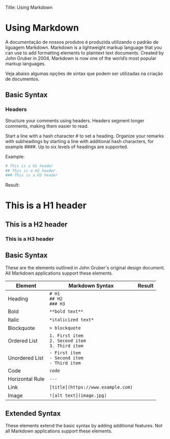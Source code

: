 Title: Using Markdown

# Using Markdown

A documentação de nossos produtos é produzida utilizando o padrão de liguagem Markdown. Markdown is a lightweight markup language that you can use to add formatting elements to plaintext text documents. Created by John Gruber in 2004, Markdown is now one of the world’s most popular markup languages.

Veja abaixo algumas opções de sintax que podem ser utilizadas na criação de documentos.

## Basic Syntax

### Headers
Structure your comments using headers. Headers segment longer comments, making them easier to read.

Start a line with a hash character # to set a heading. Organize your remarks with subheadings by starting a line with additional hash characters, for example ####. Up to six levels of headings are supported.

Example:

```sh
# This is a H1 header
## This is a H2 header
### This is a H3 header
```

Result:

# This is a H1 header
## This is a H2 header
### This is a H3 header

## Basic Syntax

These are the elements outlined in John Gruber's original design document. All Markdown applications support these elements.

| Element | Markdown Syntax | Result |
|---------|-----------------| ---- |
| Heading | `# H1` <br/> `## H2` <br/> `### H3` | |
| Bold | `**bold text**`| |
|Italic	| `*italicized text*` | |
|Blockquote	| `> blockquote` | |
|Ordered List |	`1. First item` <br/> `2. Second item` <br/> `3. Third item` | |
|Unordered List	| `- First item` <br/> `- Second item` <br/> `- Third item` | |
| Code | `code` | |
| Horizontal Rule | `---` | |
| Link | `[title](https://www.example.com)`| |
| Image | `![alt text](image.jpg)` | |


## Extended Syntax

These elements extend the basic syntax by adding additional features. Not all Markdown applications support these elements.

